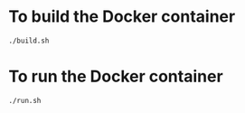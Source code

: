 # To build the Docker container

```
./build.sh
```

# To run the Docker container

```
./run.sh
```
